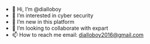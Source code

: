 - 👋 Hi, I’m @dialloboy
- 👀 I’m interested in cyber security
- 🌱 I’m new in this platform
- 💞️ I’m looking to collaborate with expart
- 📫 How to reach me email: dialloboy2016@gmail.com

<!---
dialloboy/dialloboy is a ✨ special ✨ repository because its `README.md` (this file) appears on your GitHub profile.
You can click the Preview link to take a look at your changes.
--->

